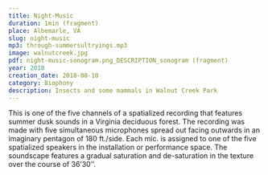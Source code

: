 ```yaml
---
title: Night-Music
duration: 1min (fragment)
place: Albemarle, VA
slug: night-music
mp3: through-summersultryings.mp3
image: walnutcreek.jpg
pdf: night-music-sonogram.png_DESCRIPTION_sonogram (fragment)
year: 2018
creation_date: 2018-08-10
category: Biophony
description: Insects and some mammals in Walnut Creek Park
---
```


This is one of the five channels of a spatialized recording that features summer dusk sounds in a Virginia deciduous forest. The recording was made with five simultaneous microphones spread out facing outwards in an imaginary pentagon of 180 ft./side. Each mic. is assigned to one of the five spatialized speakers in the installation or performance space.
The soundscape features a gradual saturation and de-saturation in the texture over the course of 36’30’’.